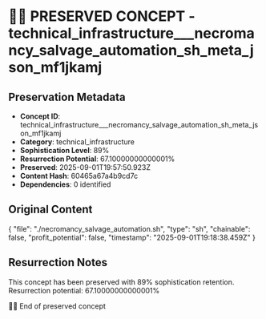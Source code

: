 # 🏴‍☠️ PRESERVED CONCEPT - technical_infrastructure___necromancy_salvage_automation_sh_meta_json_mf1jkamj

## Preservation Metadata
- **Concept ID**: technical_infrastructure___necromancy_salvage_automation_sh_meta_json_mf1jkamj
- **Category**: technical_infrastructure
- **Sophistication Level**: 89%
- **Resurrection Potential**: 67.10000000000001%
- **Preserved**: 2025-09-01T19:57:50.923Z
- **Content Hash**: 60465a67a4b9cd7c
- **Dependencies**: 0 identified

## Original Content

{
  "file": "./necromancy_salvage_automation.sh",
  "type": "sh",
  "chainable": false,
  "profit_potential": false,
  "timestamp": "2025-09-01T19:18:38.459Z"
}

## Resurrection Notes
This concept has been preserved with 89% sophistication retention.
Resurrection potential: 67.10000000000001%

🏴‍☠️ End of preserved concept